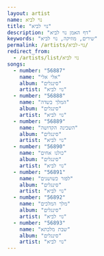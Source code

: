 ```yaml
---
layout: artist
name: נוי לביא
title: "נוי לביא"
description: "דף האמן נוי לביא"
keywords: "שירים, מוזיקה, נוי לביא"
permalink: /artists/נוי-לביא/
redirect_from:
  - /artists/list/נוי לביא
songs:
  - number: "56887"
    name: "אלי אלי"
    album: "סינגלים"
    artist: "נוי לביא"
  - number: "56888"
    name: "המלך בשדה"
    album: "סינגלים"
    artist: "נוי לביא"
  - number: "56889"
    name: "השכינה הקדושה"
    album: "סינגלים"
    artist: "נוי לביא"
  - number: "56890"
    name: "כולנו אחים"
    album: "סינגלים"
    artist: "נוי לביא"
  - number: "56891"
    name: "לפזר כשושנים"
    album: "סינגלים"
    artist: "נוי לביא"
  - number: "56892"
    name: "מלך המלכים"
    album: "סינגלים"
    artist: "נוי לביא"
  - number: "56893"
    name: "שבת מלכתא"
    album: "סינגלים"
    artist: "נוי לביא"
---
```

